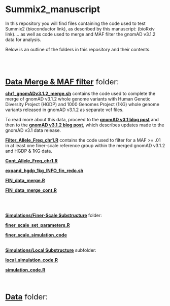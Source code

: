 
<!-- README.md is generated from README.Rmd. Please edit that file -->

# Summix2_manuscript

<!-- badges: start -->
<!-- badges: end -->

In this repository you will find files containing the code used to test
Summix2 (bioconductor link), as described by this manuscript: (bioRxiv
link)…. as well as code used to merge and MAF filter the gnomAD v3.1.2
data for analysis.

Below is an outline of the folders in this repository and their
contents.

<br> <br> <br>

<font size="5">[**Data Merge & MAF
filter**](https://github.com/hendriau/Summix2_manuscript/tree/main/gnomAD%20v3.1.2%20Merge%20%26%20MAF%20filter)
folder: </font>

[**chr1_gnomADv3.1.2_merge.sh**](https://github.com/hendriau/Summix2_manuscript/blob/main/gnomAD%20v3.1.2%20Merge%20%26%20MAF%20filter/chr1_gnomADv3.1.2_merge.sh)
contains the code used to complete the merge of gnomAD v3.1.2 whole
genome variants with Human Genetic Diversity Project (HGDP) and 1000
Genomes Project (1KG) whole genome variants released in gnomAD v3.1.2 as
separate vcf files.

To read more about this data, proceed to the [**gnomAD v3.1 blog
post**](https://gnomad.broadinstitute.org/news/2020-10-gnomad-v3-1-new-content-methods-annotations-and-data-availability/)
and then to the [**gnomAD v3.1.2 blog
post**](https://gnomad.broadinstitute.org/news/2021-10-gnomad-v3-1-2-minor-release/),
which describes updates made to the gnomAD v3.1 data release.

[**Filter_Allele_Freq_chr1.R**](https://github.com/hendriau/Summix2_manuscript/blob/main/gnomAD%20v3.1.2%20Merge%20%26%20MAF%20filter/Filter_Allele_Freq_chr1.R)
contains the code used to filter for a MAF \>= .01 in at least one
finer-scale reference group within the merged gnomAD v3.1.2 and HGDP &
1KG data.

[**Cont_Allele_Freq_chr1.R**](https://github.com/hendriau/Summix2_manuscript/blob/main/gnomAD%20v3.1.2%20Merge%20%26%20MAF%20filter/Cont_Allele_Freq_chr1.R)

[**expand_hgdp_1kg_INFO_fin_redo.sh**](https://github.com/hendriau/Summix2_manuscript/blob/main/gnomAD%20v3.1.2%20Merge%20%26%20MAF%20filter/expand_hgdp_1kg_INFO_fin_redo.sh)

[**FIN_data_merge.R**](https://github.com/hendriau/Summix2_manuscript/blob/main/gnomAD%20v3.1.2%20Merge%20%26%20MAF%20filter/FIN_data_merge.R)

[**FIN_data_merge_cont.R**](https://github.com/hendriau/Summix2_manuscript/blob/main/gnomAD%20v3.1.2%20Merge%20%26%20MAF%20filter/FIN_data_merge_cont.R)

<br> <br>

[**Simulations/Finer-Scale
Substructure**](https://github.com/hendriau/Summix2_manuscript/tree/main/Simulations/Finer-Scale%20Substructure)
folder:

[**finer_scale_set_parameters.R**](https://github.com/hendriau/Summix2_manuscript/blob/main/Simulations/Finer-Scale%20Substructure/finer_scale_set_parameters.R)

[**finer_scale_simulation_code**](https://github.com/hendriau/Summix2_manuscript/blob/main/Simulations/Finer-Scale%20Substructure/finer_scale_simulation_code.R)

<br> [**Simulations/Local
Substructure**](https://github.com/hendriau/Summix2_manuscript/tree/main/Simulations/Local%20Substructure)
subfolder:

[**local_simulation_code.R**](https://github.com/hendriau/Summix2_manuscript/blob/main/Simulations/Local%20Substructure/local_simulation_code.R)

[**simulation_code.R**](https://github.com/hendriau/Summix2_manuscript/blob/main/Simulations/Local%20Substructure/simulation_code.R)

<br> <br>

<font size="5">[**Data**](https://github.com/hendriau/Summix2_manuscript/tree/main/data)
folder: </font>
